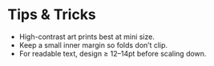 # Tips & Tricks
- High-contrast art prints best at mini size.
- Keep a small inner margin so folds don’t clip.
- For readable text, design ≥ 12–14pt before scaling down.
